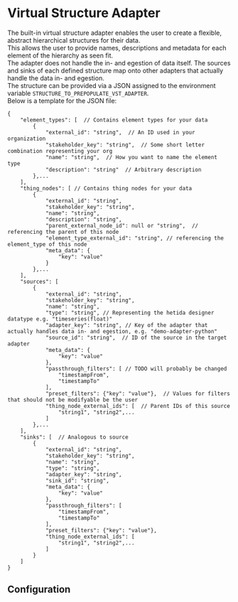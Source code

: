 # Virtual Structure Adapter
The built-in virtual structure adapter enables the user to create a flexible, abstract hierarchical structures for their data.  
This allows the user to provide names, descriptions and metadata for each element of the hierarchy as seen fit.  
The adapter does not handle the in- and egestion of data itself. The sources and sinks of each defined structure map onto other adapters that actually handle the data in- and egestion.  
The structure can be provided via a JSON assigned to the environment variable `STRUCTURE_TO_PREPOPULATE_VST_ADAPTER`.  
Below is a template for the JSON file:
```
{
    "element_types": [  // Contains element types for your data
        {
            "external_id": "string",  // An ID used in your organization
            "stakeholder_key": "string",  // Some short letter combination representing your org
            "name": "string",  // How you want to name the element type
            "description": "string"  // Arbitrary description
        },...
    ],
    "thing_nodes": [ // Contains thing nodes for your data
        {
            "external_id": "string",
            "stakeholder_key": "string",
            "name": "string",
            "description": "string",
            "parent_external_node_id": null or "string",  // referencing the parent of this node
            "element_type_external_id": "string", // referencing the element_type of this node
            "meta_data": {
                "key": "value"
            }
        },...
    ],
    "sources": [
        {
            "external_id": "string",
            "stakeholder_key": "string",
            "name": "string",
            "type": "string", // Representing the hetida designer datatype e.g. "timeseries(float)"
            "adapter_key": "string", // Key of the adapter that actually handles data in- and egestion, e.g. "demo-adapter-python"
            "source_id": "string",  // ID of the source in the target adapter
            "meta_data": {
                "key": "value"
            },
            "passthrough_filters": [ // TODO will probably be changed
                "timestampFrom",
                "timestampTo"
            ],
            "preset_filters": {"key": "value"},  // Values for filters that should not be modifyable be the user
            "thing_node_external_ids": [  // Parent IDs of this source
                "string1", "string2",...
            ]
        },...
    ],
    "sinks": [  // Analogous to source
        {
            "external_id": "string",
            "stakeholder_key": "string",
            "name": "string",
            "type": "string",
            "adapter_key": "string",
            "sink_id": "string",
            "meta_data": {
                "key": "value"
            },
            "passthrough_filters": [
                "timestampFrom",
                "timestampTo"
            ],
            "preset_filters": {"key": "value"},
            "thing_node_external_ids": [
                "string1", "string2",...
            ]
        }
    ]
}
```

## Configuration